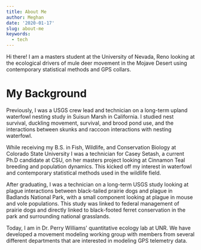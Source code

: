 ```yaml
---
title: About Me
author: Meghan
date: '2020-01-17'
slug: about-me
keywords:
  - tech
---
```


Hi there! I am a masters student at the University of Nevada, Reno looking at the ecological drivers of mule deer movement in the Mojave Desert using contemporary statistical methods and GPS collars.

<!--more-->

# My Background

Previously, I was a USGS crew lead and technician on a long-term upland waterfowl nesting study in Suisun Marsh in California. I studied nest survival, duckling movement, survival, and brood pond use, and the interactions between skunks and raccoon interactions with nesting waterfowl.

While receiving my B.S. in Fish, Wildlife, and Conservation Biology at Colorado State University I was a technician for Casey Setash, a current Ph.D candidate at CSU, on her masters project looking at Cinnamon Teal breeding and population dynamics. This kicked off my interest in waterfowl and contemporary statistical methods used in the wildlife field.

After graduating, I was a technician on a long-term USGS study looking at plague interactions between black-tailed prairie dogs and plague in Badlands National Park, with a small component looking at plague in mouse and vole populations. This study was linked to federal management of prairie dogs and directly linked to black-footed ferret conservation in the park and surrounding national grasslands.

Today, I am in Dr. Perry Williams' quantitative ecology lab at UNR. We have developed a movement modeling working group with members from several different departments that are interested in modeling GPS telemetry data.